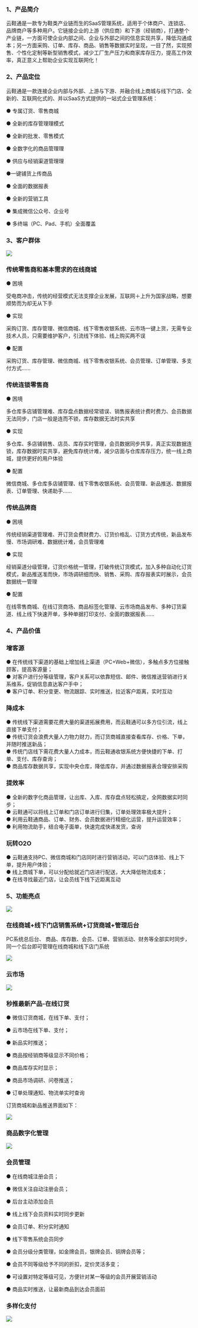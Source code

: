 ### 1、产品简介

云鞋通是一款专为鞋类产业链而生的SaaS管理系统，适用于个体商户、连锁店、品牌商户等多种用户。它链接企业的上游（供应商）和下游（经销商），打通整个产业链，一方面可使企业内部之间、企业与外部之间的信息实现共享，降低沟通成本；另一方面采购、订单、库存、商品、销售等数据实时呈现，一目了然，实现预售、个性化定制等新型销售模式，减少工厂生产压力和商家库存压力，提高工作效率，真正意义上帮助企业实现互联网化！

### 2、产品定位

云鞋通是一款连接企业内部与外部、上游与下游、并融合线上商城与线下门店、全新的、互联网化式的、并以SaaS方式提供的一站式企业管理系统：

● 专属订货、零售商城

● 全新的库存管理理模式

● 全新的批发、零售模式

● 全数字化的商品管理理

● 供应与经销渠道管理理

●一键铺货上传商品

● 全面的数据报表

● 全新的营销工具

● 集成微信公众号、企业号

● 多终端（PC、Pad、手机）全面覆盖

### 3、客户群体

![](/assets/客户群体22.png)

### 传统零售商和基本需求的在线商城

● 困境

受电商冲击，传统的经营模式无法支撑企业发展，互联网＋上升为国家战略，想要顺势而为却无从下手

● 实现

采购订货、库存管理、微信商城、线下零售收银系统、云市场一键上货，无需专业技术人员，只需要维护客户，引流线下体验、线上购买两不误

● 配置

采购订货、库存管理、微信商城、线下零售收银系统、会员管理、订单管理、多支付方式......

### 传统连锁零售商

● 困境

多仓库多店铺管理难、库存盘点数据经常错误、销售报表统计费时费力、会员数据无法同步，门店一般是连而不锁，库存数据无法时实共享

● 实现

多仓库、多店铺销售、店员、库存实时管理，会员数据同步共享，真正实现数据连锁，库存数据时实共享，避免库存统计难，减少店面与仓库库存压力，统一线上商城，提供更好的用户体验

● 配置

微信商城、多仓库多店铺管理、线下零售收银系统、会员管理、新品推送、数据报表、订单管理、快递助手……

### 传统品牌商

● 困境

传统经销渠道管理难、开订货会费财费力、订货价格乱、订货方式传统，新品发布慢、市场调研难、数据统计难，会员管理难

● 实现

经销渠道分级管理，订货价格统一管理，打破传统订货模式，加入多种自动化订货模式，新品推送准而快，市场调研细而快、销售、采购、库存报表实时展示，会员数据统一管理

● 配置

在线零售商城、在线订货商场、商品标签化管理、云市场商品发布、多种订货渠道、线上线下快速开单，多种单据打印支付、全面的数据报表......

### 4、产品价值

### 增客源

● 在传统线下渠道的基础上增加线上渠道（PC+Web+微信），多触点多方位接触顾客，提高客源量；  
● 对客户进行分等级管理，客户关系可以依靠短信、邮件、微信推送营销进行关系维系，促销信息直达客户手中；  
● 客户订单、积分变更、物流跟踪、实时推送，拉近客户距离，实时互动

### 降成本

● 传统线下渠道需要花费大量的渠道拓展费用，而云鞋通可以多方位引流，线上直接下单支付；  
● 传统订货会浪费大量人力物力财力，而订货商城直接查看库存、价格、下单，并随时推送新品；  
● 传统门店线下需花费大量人力成本，而云鞋通收银系统方便快捷的下单、打单、支付、库存查询；  
● 商品库存数据共享，实现中央仓库，降低库存，并通过数据报表合理安排采购

### 提效率

● 全新的数字化商品管理，让出库、入库、库存盘点轻松搞定，全网数据实时同步；  
● 云鞋通可以将线上订单和门店订单进行归集，订单处理效率极大提升；  
● 利用云鞋通商品、订单、财务、会员数据进行精细化运营，提升运营效率；  
● 利用物流助手，结合电子面单，快速完成快递发货，查询

### 玩转O2O

● 云鞋通支持PC、微信商城和门店同时进行营销活动，可以门店体验、线上下单，提升用户体验；  
● 线上商城下单，可以分配给就近门店进行配送，大大降低物流成本；  
● 在线寻找最近门店，让会员线下线下近距离互动

### 5、功能亮点

![](/assets/功能亮点1.png)

### 在线商城+线下门店销售系统+订货商城+管理后台

PC系统总后台、 商品、库存数、会员、订单、营销活动、财务等全部实时同步，同一个后台即可管理在线商城和线下店门系统

![](/assets/多平台1.png)

### 云市场

![](/assets/云市场.png)

### 秒推最新产品-在线订货

● 微信订货商城，在线下单、支付；

● 云市场在线下单、支付；

● 新品实时推送；

● 商品按经销商等级显示不同价格；

● 商品库存实时显示；

● 商品市场调研、问卷推送；

● 订单处理通知、物流单实时查询

订货商城和新品推送界面如下：

![](/assets/在线订货会.png)

### 商品数字化管理

![](/assets/商品数字化管理3.png)

### 会员管理

● 在线商城注册会员；

● 微信关注自动注册会员；

● 后台主动添加会员

● 线上线下会员资料实时同步更新

● 会员订单、积分实时通知

● 线下零售系统会员同步

● 会员分级分类管理，如金牌会员，银牌会员、铜牌会员等；

● 会员不同等级给予不同的折扣，定价灵活多变；

● 可设置对特定等级可见，方便针对某一等级的会员开展营销活动

● 商品实时推送，让最新商品到达会员面前

### 多样化支付

![](/assets/多样化支付1.png)





